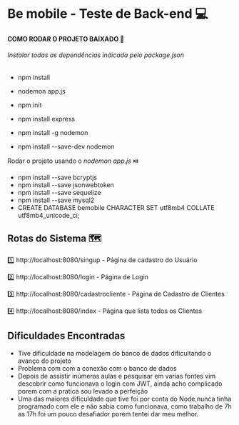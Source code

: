 # Be mobile - Teste de Back-end :computer:

#### COMO RODAR O PROJETO BAIXADO :rocket:

###### Instalar todas as dependências indicada pelo package.json

* npm install

* nodemon app.js

* npm init

* npm install express

* npm install -g nodemon

* npm install --save-dev nodemon

  

Rodar o projeto usando o *nodemon app.js* :play_or_pause_button:

* npm install --save bcryptjs
* npm install --save jsonwebtoken
* npm install --save sequelize
* npm install --save mysql2
* CREATE DATABASE bemobile CHARACTER SET utf8mb4 COLLATE utf8mb4_unicode_ci; 



## Rotas do Sistema :world_map:

:one:  http://localhost:8080/singup - Página  de cadastro do Usuário 

:two:  http://localhost:8080/login - Página de Login 

:three: http://localhost:8080/cadastrocliente - Página de Cadastro de Clientes 

:four: http://localhost:8080/index - Página que lista todos os Clientes 


## Dificuldades Encontradas 

* Tive dificuldade na modelagem do banco de dados dificultando o avanço do projeto
* Problema com com a conexão com o banco de dados
* Depois de assistir inúmeras aulas e pesquisar em varias fontes vim descobrir como funcionava o login com JWT, ainda acho complicado porem com a pratica sou levado a perfeição
* Uma das maiores dificuldade que tive foi por conta do Node,nunca tinha programado com ele e não sabia como funcionava, como trabalho de 7h as 17h foi um pouco desafiador porem tentei dar meu melhor. 





